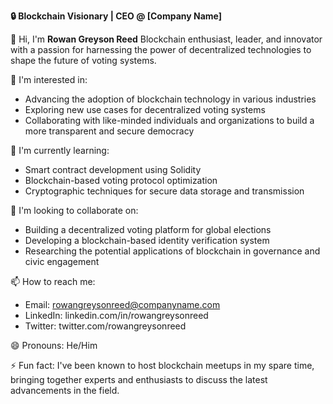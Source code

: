 **🔒 Blockchain Visionary | CEO @ [Company Name]**

👋 Hi, I'm **Rowan Greyson Reed**
Blockchain enthusiast, leader, and innovator with a passion for harnessing the power of decentralized technologies to shape the future of voting systems.

👀 I'm interested in:

* Advancing the adoption of blockchain technology in various industries
* Exploring new use cases for decentralized voting systems
* Collaborating with like-minded individuals and organizations to build a more transparent and secure democracy

🌱 I'm currently learning:

* Smart contract development using Solidity
* Blockchain-based voting protocol optimization
* Cryptographic techniques for secure data storage and transmission

💞️ I'm looking to collaborate on:

* Building a decentralized voting platform for global elections
* Developing a blockchain-based identity verification system
* Researching the potential applications of blockchain in governance and civic engagement

📫 How to reach me:

* Email: [rowangreysonreed@companyname.com](mailto:rowangreysonreed@companyname.com)
* LinkedIn: linkedin.com/in/rowangreysonreed
* Twitter: twitter.com/rowangreysonreed

😄 Pronouns: He/Him

⚡ Fun fact: I've been known to host blockchain meetups in my spare time, bringing together experts and enthusiasts to discuss the latest advancements in the field.
